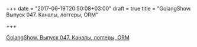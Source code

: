 +++
date = "2017-06-19T20:50:08+03:00"
draft = true
title = "GolangShow. Выпуск 047. Каналы, логгеры, ORM"

+++

<p><a href="http://golangshow.com/episode/2016/03-10-047/">GolangShow. Выпуск 047. Каналы, логгеры, ORM</a></p>